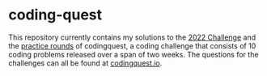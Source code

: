 # coding-quest
 This repository currently contains my solutions to the [2022 Challenge](https://github.com/the-ianyu/coding-quest/tree/main/2022%20Challenge) and the [practice rounds](https://github.com/the-ianyu/coding-quest/tree/main/Practice%20Round) of codingquest, a coding challenge that consists of 10 coding problems released over a span of two weeks. The questions for the challenges can all be found at [codingquest.io](https://codingquest.io).